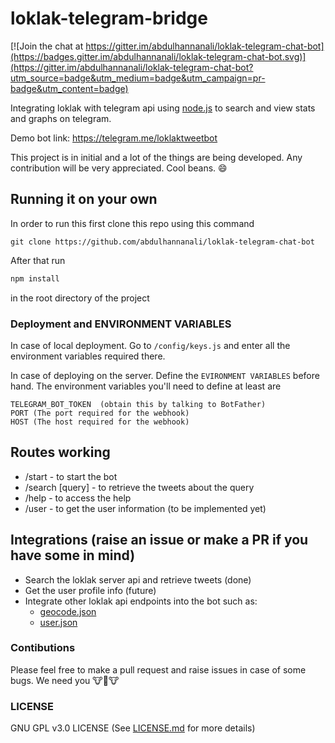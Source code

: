 # loklak-telegram-bridge

[![Join the chat at https://gitter.im/abdulhannanali/loklak-telegram-chat-bot](https://badges.gitter.im/abdulhannanali/loklak-telegram-chat-bot.svg)](https://gitter.im/abdulhannanali/loklak-telegram-chat-bot?utm_source=badge&utm_medium=badge&utm_campaign=pr-badge&utm_content=badge)

Integrating loklak with telegram api using [node.js](https://nodejs.org) to search and view stats and graphs on
telegram.

Demo bot link: https://telegram.me/loklaktweetbot

This project is in initial and a lot of the things are being developed. Any contribution will be
very appreciated. Cool beans. :smile:

## Running it on your own
In order to run this first clone this repo using this command
```
git clone https://github.com/abdulhannanali/loklak-telegram-chat-bot
```

After that run
```bash
npm install
```
in the root directory of the project

### Deployment and ENVIRONMENT VARIABLES

In case of local deployment. Go to `/config/keys.js` and enter all the environment variables required there.

In case of deploying on the server. Define the `EVIRONMENT VARIABLES` before hand. The environment variables you'll need
to define at least are
```
TELEGRAM_BOT_TOKEN  (obtain this by talking to BotFather)
PORT (The port required for the webhook)
HOST (The host required for the webhook)
```

## Routes working
- /start - to start the bot
- /search [query] - to retrieve the tweets about the query
- /help - to access the help
- /user - to get the user information (to be implemented yet)

## Integrations (raise an issue or make a PR if you have some in mind)
- Search the loklak server api and retrieve tweets (done)
- Get the user profile info (future)
- Integrate other loklak api endpoints into the bot such as:
   - [geocode.json](http://loklak.org/api.html#geocode)
   - [user.json](http://loklak.org/api.html#user)


### Contibutions
Please feel free to make a pull request and raise issues in case of some bugs. We need you 🐮🐄🐮


### LICENSE
GNU GPL v3.0 LICENSE (See [LICENSE.md](LICENSE.md) for more details)
